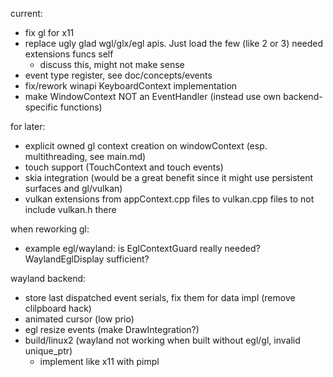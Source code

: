 current:
- fix gl for x11
- replace ugly glad wgl/glx/egl apis. Just load the few (like 2 or 3) needed extensions funcs self
	- discuss this, might not make sense
- event type register, see doc/concepts/events
- fix/rework winapi KeyboardContext implementation
- make WindowContext NOT an EventHandler (instead use own backend-specific functions)

for later:
- explicit owned gl context creation on windowContext (esp. multithreading, see main.md)
- touch support (TouchContext and touch events)
- skia integration (would be a great benefit since it might use persistent surfaces and gl/vulkan)
- vulkan extensions from appContext.cpp files to vulkan.cpp files to not include vulkan.h there

when reworking gl:
- example egl/wayland: is EglContextGuard really needed? WaylandEglDisplay sufficient?

wayland backend:
- store last dispatched event serials, fix them for data impl (remove clilpboard hack)
- animated cursor (low prio)
- egl resize events (make DrawIntegration?)
- build/linux2 (wayland not working when built without egl/gl, invalid unique_ptr)
	- implement like x11 with pimpl
